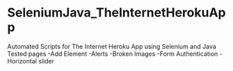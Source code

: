 # SeleniumJava_TheInternetHerokuApp
Automated Scripts for The Internet Heroku App using Selenium and Java
Tested pages
-Add Element
-Alerts
-Broken Images 
-Form Authentication
-Horizontal slider
